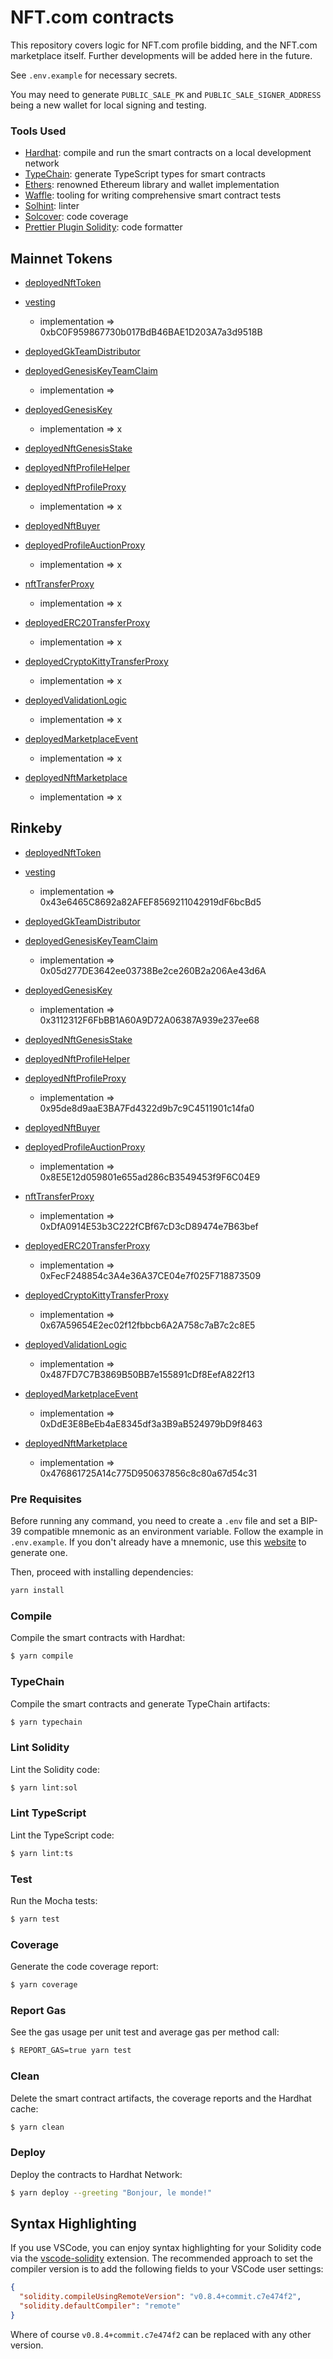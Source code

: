 # NFT.com contracts

This repository covers logic for NFT.com profile bidding, and the NFT.com marketplace itself. Further developments will be added here in the future.

See `.env.example` for necessary secrets.

You may need to generate `PUBLIC_SALE_PK` and `PUBLIC_SALE_SIGNER_ADDRESS` being a new wallet for local signing and testing.

### Tools Used

- [Hardhat](https://github.com/nomiclabs/hardhat): compile and run the smart contracts on a local development network
- [TypeChain](https://github.com/ethereum-ts/TypeChain): generate TypeScript types for smart contracts
- [Ethers](https://github.com/ethers-io/ethers.js/): renowned Ethereum library and wallet implementation
- [Waffle](https://github.com/EthWorks/Waffle): tooling for writing comprehensive smart contract tests
- [Solhint](https://github.com/protofire/solhint): linter
- [Solcover](https://github.com/sc-forks/solidity-coverage): code coverage
- [Prettier Plugin Solidity](https://github.com/prettier-solidity/prettier-plugin-solidity): code formatter

## Mainnet Tokens

- [deployedNftToken](https://etherscan.io/address/0x8C42428a747281B03F10C80e978C107D4d85E37F)
- [vesting](https://etherscan.io/address/0xE13d298F713bFFd40D011e577AeBE7F31260E5Fa)
  - implementation => 0xbC0F959867730b017BdB46BAE1D203A7a3d9518B

- [deployedGkTeamDistributor](https://etherscan.io/address/)
- [deployedGenesisKeyTeamClaim](https://etherscan.io/address/)
  - implementation => 
- [deployedGenesisKey](https://etherscan.io/address/)

  - implementation => x

- [deployedNftGenesisStake](https://etherscan.io/address/)
- [deployedNftProfileHelper](https://etherscan.io/address/)
- [deployedNftProfileProxy](https://etherscan.io/address/)
  - implementation => x
- [deployedNftBuyer](https://etherscan.io/address/)
- [deployedProfileAuctionProxy](https://etherscan.io/address/)

  - implementation => x

- [nftTransferProxy](https://etherscan.io/address/)
  - implementation => x
- [deployedERC20TransferProxy](https://etherscan.io/address/)
  - implementation => x
- [deployedCryptoKittyTransferProxy](https://etherscan.io/address/)
  - implementation => x
- [deployedValidationLogic](https://etherscan.io/address/)
  - implementation => x
- [deployedMarketplaceEvent](https://etherscan.io/address/)
  - implementation => x
- [deployedNftMarketplace](https://etherscan.io/address/)
  - implementation => x

## Rinkeby

- [deployedNftToken](https://rinkeby.etherscan.io/address/0xd20Cb8c25E5A738f559DF29f64B6E2DD408e44C2)
- [vesting](https://rinkeby.etherscan.io/address/0x1536592da7Ab96480242be8CB9115cEFE81b8e17)

  - implementation => 0x43e6465C8692a82AFEF8569211042919dF6bcBd5

- [deployedGkTeamDistributor](https://rinkeby.etherscan.io/address/0x1e01eED656d9aA0B9a16E76F720A6da63a838EA7)
- [deployedGenesisKeyTeamClaim](https://rinkeby.etherscan.io/address/0x1c4fFEC2191F97B40721a37271dE59413D817319)
  - implementation => 0x05d277DE3642ee03738Be2ce260B2a206Ae43d6A
- [deployedGenesisKey](https://rinkeby.etherscan.io/address/0xE197428a3aB9E011ff99cD9d9D4c5Ea5D8f51f49)

  - implementation => 0x3112312F6FbBB1A60A9D72A06387A939e237ee68

- [deployedNftGenesisStake](https://rinkeby.etherscan.io/address/0x4ab699B737c64958525172579D5411C4b2C343E7)
- [deployedNftProfileHelper](https://rinkeby.etherscan.io/address/0xB58dF73BCB5C109Fe336E5D947979cdc8b397CE5)
- [deployedNftProfileProxy](https://rinkeby.etherscan.io/address/0x734a14f4df41f2fA90f8bF7fb7Ce3E2ab68d9cF0)
  - implementation => 0x95de8d9aaE3BA7Fd4322d9b7c9C4511901c14fa0
- [deployedNftBuyer](https://rinkeby.etherscan.io/address/0x3199524BB7204D1EE0dF76453B22666c82B44178)
- [deployedProfileAuctionProxy](https://rinkeby.etherscan.io/address/0xD954f115a212F328B0aBa249921f414Cb5eE3788)

  - implementation => 0x8E5E12d059801e655ad286cB3549453f9F6C04E9

- [nftTransferProxy](https://rinkeby.etherscan.io/address/0x35FC2A74dbb135c27Ab297E869A1B45944BCeFA6)
  - implementation => 0xDfA0914E53b3C222fCBf67cD3cD89474e7B63bef
- [deployedERC20TransferProxy](https://rinkeby.etherscan.io/address/0xF5cbB8C7955F513226E72524c7E86624Fd1b5ce2)
  - implementation => 0xFecF248854c3A4e36A37CE04e7f025F718873509
- [deployedCryptoKittyTransferProxy](https://rinkeby.etherscan.io/address/0x76F50139d3719194Ed882928DA2d929e39EbeB3c)
  - implementation => 0x67A59654E2ec02f12fbbcb6A2A758c7aB7c2c8E5
- [deployedValidationLogic](https://rinkeby.etherscan.io/address/0x3d278bB7ee5BcEFE68759Cd578E572f3B6A5774C)
  - implementation => 0x487FD7C7B3869B50BB7e155891cDf8EefA822f13
- [deployedMarketplaceEvent](https://rinkeby.etherscan.io/address/0x7E635aD1D67f68F4B8D1EAdDDb4577aC2aA686Aa)
  - implementation => 0xDdE3E8BeEb4aE8345df3a3B9aB524979bD9f8463
- [deployedNftMarketplace](https://rinkeby.etherscan.io/address/0x181030092C8255b9325EAb48712c14D518D1dE6B)
  - implementation => 0x476861725A14c775D950637856c8c80a67d54c31

### Pre Requisites

Before running any command, you need to create a `.env` file and set a BIP-39 compatible mnemonic as an environment
variable. Follow the example in `.env.example`. If you don't already have a mnemonic, use this [website](https://iancoleman.io/bip39/) to generate one.

Then, proceed with installing dependencies:

```sh
yarn install
```

### Compile

Compile the smart contracts with Hardhat:

```sh
$ yarn compile
```

### TypeChain

Compile the smart contracts and generate TypeChain artifacts:

```sh
$ yarn typechain
```

### Lint Solidity

Lint the Solidity code:

```sh
$ yarn lint:sol
```

### Lint TypeScript

Lint the TypeScript code:

```sh
$ yarn lint:ts
```

### Test

Run the Mocha tests:

```sh
$ yarn test
```

### Coverage

Generate the code coverage report:

```sh
$ yarn coverage
```

### Report Gas

See the gas usage per unit test and average gas per method call:

```sh
$ REPORT_GAS=true yarn test
```

### Clean

Delete the smart contract artifacts, the coverage reports and the Hardhat cache:

```sh
$ yarn clean
```

### Deploy

Deploy the contracts to Hardhat Network:

```sh
$ yarn deploy --greeting "Bonjour, le monde!"
```

## Syntax Highlighting

If you use VSCode, you can enjoy syntax highlighting for your Solidity code via the
[vscode-solidity](https://github.com/juanfranblanco/vscode-solidity) extension. The recommended approach to set the
compiler version is to add the following fields to your VSCode user settings:

```json
{
  "solidity.compileUsingRemoteVersion": "v0.8.4+commit.c7e474f2",
  "solidity.defaultCompiler": "remote"
}
```

Where of course `v0.8.4+commit.c7e474f2` can be replaced with any other version.

